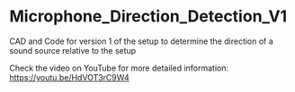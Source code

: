 # Microphone_Direction_Detection_V1
CAD and Code for version 1 of the setup to determine the direction of a sound source relative to the setup

Check the video on YouTube for more detailed information:
https://youtu.be/HdVOT3rC9W4
